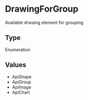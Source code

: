 # DrawingForGroup

Available drwaing element for grouping

## Type

Enumeration

## Values

- ApiShape
- ApiGroup
- ApiImage
- ApiChart
